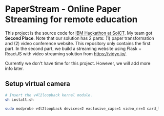 # PaperStream - Online Paper Streaming for remote education

This project is the source code for [IBM Hackathon at SoICT](https://www.facebook.com/events/733476740727552/). My team got **Second Place**. Note that our solution has 2 parts: (1) paper transformation and (2) video conference website. This repository only contains the first part. In the second part, we build a streaming website using Flask + ReactJS with video streaming solution from <https://vidyo.io/>.

Currently we don't have time for this project. However, we will add more info later.

## Setup virtual camera

```bash
# Insert the v4l2loopback kernel module.
sh install.sh

sudo modprobe v4l2loopback devices=2 exclusive_caps=1 video_nr=3 card_label="PaperStreamCam" # will create two fake webcam devices
```